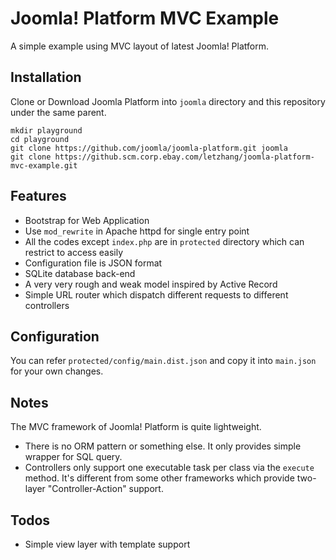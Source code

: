 Joomla! Platform MVC Example
============================

A simple example using MVC layout of latest Joomla! Platform.

Installation
------------

Clone or Download Joomla Platform into `joomla` directory and this repository under the same parent.

    mkdir playground
    cd playground
    git clone https://github.com/joomla/joomla-platform.git joomla
    git clone https://github.scm.corp.ebay.com/letzhang/joomla-platform-mvc-example.git


Features
--------
* Bootstrap for Web Application
* Use `mod_rewrite` in Apache httpd for single entry point
* All the codes except `index.php` are in `protected` directory which can restrict to access easily
* Configuration file is JSON format
* SQLite database back-end
* A very very rough and weak model inspired by Active Record
* Simple URL router which dispatch different requests to different controllers


Configuration
-------------
You can refer `protected/config/main.dist.json` and copy it into `main.json` for your own changes.


Notes
-----
The MVC framework of Joomla! Platform is quite lightweight.

* There is no ORM pattern or something else. It only provides simple wrapper for SQL query.
* Controllers only support one executable task per class via the `execute` method. It's different from some other frameworks which provide two-layer "Controller-Action" support.


Todos
-----
* Simple view layer with template support